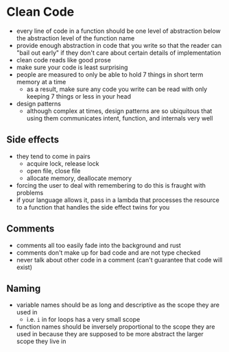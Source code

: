# Clean Code

- every line of code in a function should be one level of abstraction below the abstraction level of the function name
- provide enough abstraction in code that you write so that the reader can "bail out early" if they don't care about certain details of implementation
- clean code reads like good prose
- make sure your code is least surprising
- people are measured to only be able to hold 7 things in short term memory at a time
  - as a result, make sure any code you write can be read with only keeping 7 things or less in your head
- design patterns
  - although complex at times, design patterns are so ubiquitous that using them communicates intent, function, and internals very well

## Side effects

- they tend to come in pairs
  - acquire lock, release lock
  - open file, close file
  - allocate memory, deallocate memory
- forcing the user to deal with remembering to do this is fraught with problems
- if your language allows it, pass in a lambda that processes the resource to a function that handles the side effect twins for you

## Comments

- comments all too easily fade into the background and rust
- comments don't make up for bad code and are not type checked
- never talk about other code in a comment (can't guarantee that code will exist)

## Naming

- variable names should be as long and descriptive as the scope they are used in
  - i.e. `i` in for loops has a very small scope
- function names should be inversely proportional to the scope they are used in because they are supposed to be more abstract the larger scope they live in
